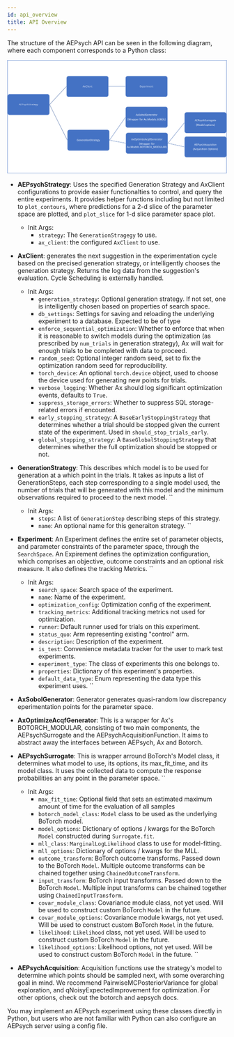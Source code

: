 ```yaml
---
id: api_overview
title: API Overview
---
```


The structure of the AEPsych API can be seen in the following diagram, where each component corresponds to a Python class:

![AEPsych API](assets/new_api_diagram.png)


- **AEPsychStrategy**: Uses the specified Generation Strategy and AxClient configurations to provide easier functionalties to control, and query the entire experiments. It provides helper functions including but not limited to `plot_contours`, where predictions for a 2-d slice of the parameter space are plotted, and `plot_slice` for 1-d slice parameter space plot.

    - Init Args:
        - `strategy`: The `GenerationStragegy` to use.
        - `ax_client`: the configured `AxClient` to use.


- **AxClient**: generates the next suggestion in the experimentation cycle based on the precised generation strategy, or intelligently chooses the generation strategy. Returns the log data from the suggestion's evaluation. Cycle Scheduling is externally handled.

    - Init Args:
        - `generation_strategy`: Optional generation strategy. If not set, one is intelligently chosen based on properties of search space.
        - `db_settings`: Settings for saving and reloading the underlying experiment to a database. Expected to be of type
        - `enforce_sequential_optimization`: Whether to enforce that when it is reasonable to switch models during the optimization (as prescribed
            by `num_trials` in generation strategy), Ax will wait for enough trials to be completed with data to proceed. 
        - `random_seed`: Optional integer random seed, set to fix the optimization
            random seed for reproducibility.
        - `torch_device`: An optional `torch.device` object, used to choose the device used for generating new points for trials.
        - `verbose_logging`: Whether Ax should log significant optimization events, defaults to `True`.
        - `suppress_storage_errors`: Whether to suppress SQL storage-related errors if encounted. 
        - `early_stopping_strategy`: A `BaseEarlyStoppingStrategy` that determines whether a trial should be stopped given the current state of
            the experiment. Used in `should_stop_trials_early`.
        - `global_stopping_strategy`: A `BaseGlobalStoppingStrategy` that determines whether the full optimization should be stopped or not.

- **GenerationStrategy**: This describes which model is to be used for generation at a which point in the trials. It takes as inputs a list of GenerationSteps, each step corresponding to a single model used, the number of trials that will be generated with this model and the minimum observations required to proceed to the next model. 
``
    - Init Args:
        - `steps`: A list of `GenerationStep` describing steps of this strategy.
        - `name`: An optional name for this generaiton strategy.
``

- **Experiment**: An Experiment defines the entire set of parameter objects, and parameter constraints of the parameter space, through the `SearchSpace`. An Expirement defines the optimization configuration, which comprises an objective, outcome constraints and an optional risk measure. It also defines the tracking Metrics.
``
    - Init Args:
        - `search_space`: Search space of the experiment.
        - `name`: Name of the experiment.
        - `optimization_config`: Optimization config of the experiment.
        - `tracking_metrics`: Additional tracking metrics not used for optimization.
        - `runner`: Default runner used for trials on this experiment.
        - `status_quo`: Arm representing existing "control" arm.
        - `description`: Description of the experiment.
        - `is_test`: Convenience metadata tracker for the user to mark test experiments.
        - `experiment_type`: The class of experiments this one belongs to.
        - `properties`: Dictionary of this experiment's properties.
        - `default_data_type`: Enum representing the data type this experiment uses.
``

- **AxSobolGenerator**: Generator generates quasi-random low discrepancy eperimentation points for the parameter space.

- **AxOptimizeAcqfGenerator**: This is a wrapper for Ax's BOTORCH_MODULAR, consisting of two main components, the AEPsychSurrogate and the AEPsychAcquisitionFunction. It aims to abstract away the interfaces between AEPsych, Ax and Botorch.

- **AEPsychSurrogate**: This is wrapper arround BoTorch's Model class, it determines what model to use, its options, its max_fit_time, and its model class. It uses the collected data to compute the response probabilities an any point in the parameter space.
``
    - Init Args:
        - `max_fit_time`: Optional field that sets an estimated maximum amount of time for the evaluation of all samples
        - `botorch_model_class`: `Model` class to be used as the underlying BoTorch model.
        - `model_options`: Dictionary of options / kwargs for the BoTorch `Model` constructed during `Surrogate.fit`.
        - `mll_class`: `MarginalLogLikelihood` class to use for model-fitting.
        - `mll_options`: Dictionary of options / kwargs for the MLL.
        - `outcome_transform`: BoTorch outcome transforms. Passed down to the BoTorch `Model`. Multiple outcome transforms can be chained
            together using `ChainedOutcomeTransform`.
        - `input_transform`: BoTorch input transforms. Passed down to the BoTorch `Model`. Multiple input transforms can be chained
            together using `ChainedInputTransform`.
        - `covar_module_class`: Covariance module class, not yet used. Will be used to construct custom BoTorch `Model` in the future.
        - `covar_module_options`: Covariance module kwargs, not yet used. Will be used to construct custom BoTorch `Model` in the future.
        - `likelihood`: `Likelihood` class, not yet used. Will be used to construct custom BoTorch `Model` in the future.
        - `likelihood_options`: Likelihood options, not yet used. Will be used to construct custom BoTorch `Model` in the future.
``
- **AEPsychAcquisition**: Acquisition functions use the strategy's model to determine which points should be sampled next, with some overarching goal in mind. We recommend PairwiseMCPosteriorVariance for global exploration, and qNoisyExpectedImprovement for optimization. For other options, check out the botorch and aepsych docs.

You may implement an AEPsych experiment using these classes directly in Python, but users who are not familiar with Python can also configure an AEPsych server using a config file.
